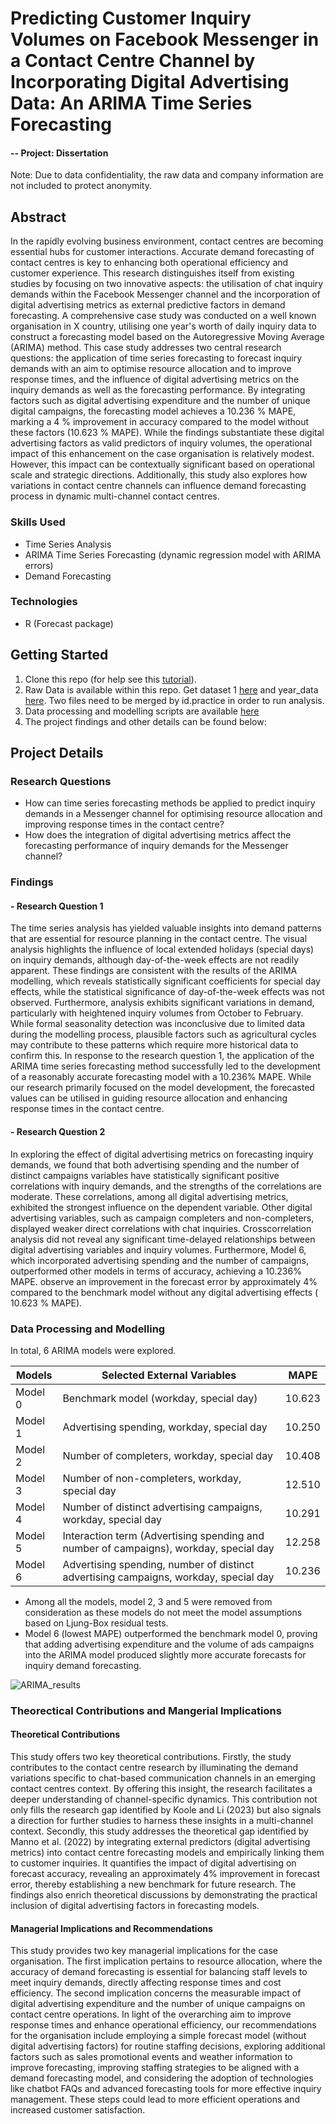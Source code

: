 # Predicting Customer Inquiry Volumes on Facebook Messenger in a Contact Centre Channel by Incorporating Digital Advertising Data: An ARIMA Time Series Forecasting

#### -- Project: Dissertation 
Note: Due to data confidentiality, the raw data and company information are not included to protect anonymity.

## Abstract
In the rapidly evolving business environment, contact centres are becoming essential hubs for customer interactions. Accurate demand forecasting of contact centres is key to enhancing both operational efficiency and customer experience. This research distinguishes itself from existing studies by focusing on two innovative aspects: the utilisation of chat inquiry demands within the Facebook Messenger channel and the incorporation of digital advertising metrics as external predictive factors in demand forecasting. A comprehensive case study was conducted on a well known organisation in X country, utilising one year's worth of daily inquiry data to construct a forecasting model based on the Autoregressive Moving Average (ARIMA) method. This case study addresses two central research questions: the application of time series forecasting to forecast inquiry demands with an aim to optimise resource allocation and to improve response times, and the influence of digital advertising metrics on the inquiry demands as well as the forecasting performance. By integrating factors such as digital advertising expenditure and the number of unique digital campaigns, the forecasting model achieves a 10.236 % MAPE, marking a 4 % improvement in accuracy compared to the model without these factors (10.623 % MAPE). While the findings substantiate these digital advertising factors as valid predictors of inquiry volumes, the operational impact of this enhancement on the case organisation is relatively modest. However, this impact can be contextually significant based on operational scale and strategic directions. Additionally, this study also explores how variations in contact centre channels can influence demand forecasting process in dynamic multi-channel contact centres.

### Skills Used
* Time Series Analysis
* ARIMA Time Series Forecasting (dynamic regression model with ARIMA errors)
* Demand Forecasting

### Technologies
* R (Forecast package)

## Getting Started

1. Clone this repo (for help see this [tutorial](https://help.github.com/articles/cloning-a-repository/)).
2. Raw Data is available within this repo. Get dataset 1 [here](https://github.com/khinydnlin/portfolio/blob/main/Impact%20Analysis_ACIC%20challenge/acic_data.csv) and year_data [here](https://github.com/khinydnlin/portfolio/blob/main/Impact%20Analysis_ACIC%20challenge/acic_year.csv). Two files need to be merged by id.practice in order to run analysis.
3. Data processing and modelling scripts are available [here](https://github.com/khinydnlin/portfolio/blob/main/Impact%20Analysis_ACIC%20challenge/DiD_analysis_scripts.R)
4. The project findings and other details can be found below:

## Project Details

### Research Questions
- How can time series forecasting methods be applied to predict inquiry demands in a Messenger channel for optimising resource allocation and improving response times in the contact centre? 
- How does the integration of digital advertising metrics affect the forecasting performance of inquiry demands for the Messenger channel? 

### Findings

#### - Research Question 1
The time series analysis has yielded valuable insights into demand patterns that are essential for resource planning in the contact centre. The visual analysis highlights the influence of local extended holidays (special days) on inquiry demands, although day-of-the-week effects are not readily apparent. These findings are consistent with the results of the ARIMA modelling, which reveals statistically significant coefficients for special day effects, while the statistical significance of day-of-the-week effects was not observed. Furthermore, analysis exhibits significant variations in demand, particularly with heightened inquiry volumes from October to February. While formal seasonality detection was inconclusive due to limited data during the modelling process, plausible factors such as agricultural cycles may contribute to these patterns which require more historical 
data to confirm this. In response to the research question 1, the application of the ARIMA time series forecasting method successfully led to the development of a reasonably accurate forecasting model with a 10.236% MAPE. While our research primarily focused on the model development, the forecasted values can be utilised in guiding resource allocation and enhancing response times in the contact centre.

#### - Research Question 2 
In exploring the effect of digital advertising metrics on forecasting inquiry demands, we found that both advertising spending and the number of distinct campaigns variables have statistically significant positive correlations with inquiry demands, and the strengths of the correlations are moderate. These correlations, among all digital advertising metrics, exhibited the strongest influence on the dependent variable. Other digital advertising variables, such as campaign completers and non-completers, displayed weaker direct correlations with chat inquiries. Crosscorrelation analysis did not reveal any significant time-delayed relationships between digital advertising variables and inquiry volumes. Furthermore, Model 6, which incorporated advertising spending and the number of campaigns, outperformed other models in terms of accuracy, achieving a 10.236% MAPE. observe an improvement in the forecast error by approximately 4% compared to the benchmark model without any digital advertising effects ( 10.623 % MAPE).

### Data Processing and Modelling

In total, 6 ARIMA models were explored.

| Models  | Selected External Variables                                                             | MAPE   |
|---------|-----------------------------------------------------------------------------------------|--------|
| Model 0 | Benchmark model (workday, special day)                                                  | 10.623 |
| Model 1 | Advertising spending, workday, special day                                              | 10.250 |
| Model 2 | Number of completers, workday, special day                                              | 10.408 |
| Model 3 | Number of non-completers, workday, special day                                          | 12.510 |
| Model 4 | Number of distinct advertising campaigns, workday, special day                          | 10.291 |
| Model 5 | Interaction term (Advertising spending  and number of campaigns),  workday, special day | 12.258 |
| Model 6 | Advertising spending, number of distinct advertising campaigns, workday, special day    | 10.236 |

- Among all the models, model 2, 3 and 5 were removed from consideration as these models do not meet the model assumptions based on Ljung-Box residual tests.
- Model 6 (lowest MAPE) outperformed the benchmark model 0, proving that adding advertising expenditure and the volume of ads campaigns into the ARIMA model produced slightly more accurate forecasts for inquiry demand forecasting.

![ARIMA_results](https://github.com/khinydnlin/portfolio/assets/145341635/09d231af-dd0f-461a-94dd-ebf2ff2d382c)


### Theorectical Contributions and Mangerial Implications

#### Theoretical Contributions 
This study offers two key theoretical contributions. Firstly, the study contributes to the contact centre research by illuminating the demand variations specific to chat-based communication channels in an emerging contact centres context. By offering this insight, the research facilitates a deeper understanding of channel-specific dynamics. This contribution not only fills the research gap identified by Koole and Li (2023) but also signals a direction for further studies to harness these insights in a multi-channel context. Secondly, this study addresses the theoretical gap identified by Manno et al. (2022) by integrating external predictors (digital advertising metrics) into contact centre forecasting models and empirically linking them to customer inquiries. It quantifies the impact of digital advertising on forecast accuracy, revealing an approximately 4% improvement in forecast error, thereby establishing a new benchmark for future research. The findings also enrich theoretical discussions by demonstrating the practical inclusion of digital advertising factors in forecasting models. 

#### Managerial Implications and Recommendations 
This study provides two key managerial implications for the case organisation. The first implication pertains to resource allocation, where the accuracy of demand forecasting is essential for balancing staff levels to meet inquiry demands, directly affecting response times and cost efficiency. The second implication concerns the measurable impact of digital advertising expenditure and the number of unique campaigns on contact centre operations.  In light of the overarching aim to improve response times and enhance operational efficiency, our recommendations for the organisation include employing a simple forecast model (without digital 
advertising factors) for routine staffing decisions, exploring additional factors such as sales promotional events and weather information to improve forecasting, improving staffing strategies to be aligned with a demand forecasting model, and considering the adoption of technologies like chatbot FAQs and advanced forecasting tools for more effective inquiry management. These steps could lead to more efficient operations and increased customer satisfaction.


